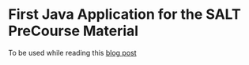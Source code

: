 # First Java Application for the SALT PreCourse Material

To be used while reading this [blog post](https://precourse.salt.study/blogs/0201-basicJava)
